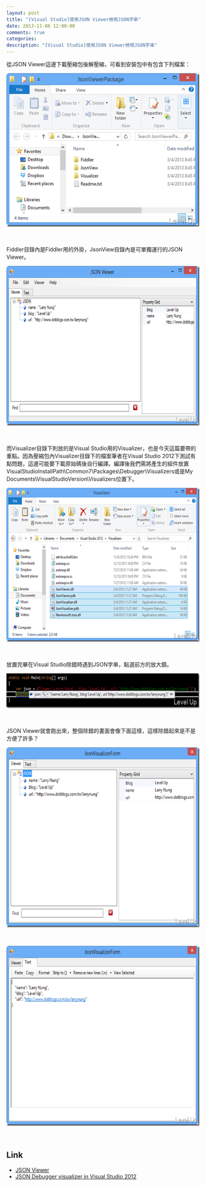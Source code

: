 ```yaml
---
layout: post
title: "[Visual Studio]使用JSON Viewer檢視JSON字串"
date: 2013-11-06 12:00:00
comments: true
categories: 
description: "[Visual Studio]使用JSON Viewer檢視JSON字串"
---
```

<p> 從JSON Viewer</a>這邊下載壓縮包後解壓縮，可看到安裝包中有包含下列檔案： </p>  <p><a href="http://files.dotblogs.com.tw/larrynung/1303/38ecde140f4a_123A2/image16.png"><img style="border-top: 0px; border-right: 0px; border-bottom: 0px; border-left: 0px" border="0" alt="image" src="\images\posts\cb42b0ba-44b0-4b8f-bb74-600122fc232d\image16_thumb.png" width="536" height="401" /></a> </p>  <p> </p>  <p>Fiddler目錄內是Fiddler用的外掛，JsonView目錄內是可單獨運行的JSON Viewer。</p>  <p><a href="http://files.dotblogs.com.tw/larrynung/1303/38ecde140f4a_123A2/image19.png"><img style="border-top: 0px; border-right: 0px; border-bottom: 0px; border-left: 0px" border="0" alt="image" src="\images\posts\cb42b0ba-44b0-4b8f-bb74-600122fc232d\image19_thumb.png" width="685" height="417" /></a> </p>  <p> </p>  <p>而Visualizer目錄下則放的是Visual Studio用的Visualizer，也是今天這篇要帶的重點。因為壓縮包內Visualizer目錄下的檔案筆者在Visual Studio 2012下測試有點問題，這邊可能要下載原始碼後自行編譯。編譯後我們需將產生的組件放置VisualStudioInstallPath\Common7\Packages\Debugger\Visualizers或是My Documents\VisualStudioVersion\Visualizers位置下。</p>  <p><a href="http://files.dotblogs.com.tw/larrynung/1303/38ecde140f4a_123A2/image_2.png"><img style="border-top: 0px; border-right: 0px; border-bottom: 0px; border-left: 0px" border="0" alt="image" src="\images\posts\cb42b0ba-44b0-4b8f-bb74-600122fc232d\image_thumb.png" width="644" height="402" /></a> </p>  <p> </p>  <p>放置完畢在Visual Studio除錯時遇到JSON字串，點選前方的放大鏡。</p>  <p><a href="http://files.dotblogs.com.tw/larrynung/1303/38ecde140f4a_123A2/image4.png"><img style="border-top: 0px; border-right: 0px; border-bottom: 0px; border-left: 0px" border="0" alt="image" src="\images\posts\cb42b0ba-44b0-4b8f-bb74-600122fc232d\image4_thumb.png" width="644" height="91" /></a> </p>  <p> </p>  <p> JSON Viewer就會跑出來，整個除錯的畫面會像下面這樣，這樣除錯起來是不是方便了許多？</p>  <p><a href="http://files.dotblogs.com.tw/larrynung/1303/38ecde140f4a_123A2/image8.png"><img style="border-top: 0px; border-right: 0px; border-bottom: 0px; border-left: 0px" border="0" alt="image" src="\images\posts\cb42b0ba-44b0-4b8f-bb74-600122fc232d\image8_thumb.png" width="675" height="470" /></a> </p>  <p> </p>  <p><a href="http://files.dotblogs.com.tw/larrynung/1303/38ecde140f4a_123A2/image11.png"><img style="border-top: 0px; border-right: 0px; border-bottom: 0px; border-left: 0px" border="0" alt="image" src="\images\posts\cb42b0ba-44b0-4b8f-bb74-600122fc232d\image11_thumb.png" width="675" height="470" /></a> </p>  <p> </p>  <h2>Link</h2>  <ul>   <li><a href="http://jsonviewer.codeplex.com/" target="_blank">JSON Viewer</a> </li>    <li><a href="http://weblogs.asp.net/soever/archive/2013/03/03/json-debugger-visualizer-in-visual-studio-2012.aspx" target="_blank">JSON Debugger visualizer in Visual Studio 2012 </li> </ul>